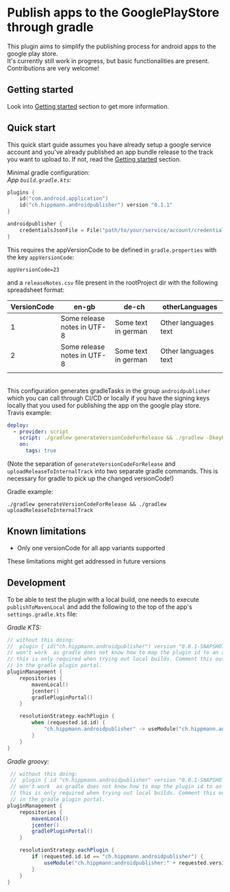 # Publish apps to the GooglePlayStore through gradle
This plugin aims to simplify the publishing process for android apps to the google play store.  
It's currently still work in progress, but basic functionalities are present.  
Contributions are very welcome!

## Getting started
Look into [Getting started](GETTING_STARTED.md) section to get more information.

## Quick start
This quick start guide assumes you have already setup a google service account and you've already published an app bundle release to the track you want to upload to. If not, read the [Getting started](GETTING_STARTED.md) section.

Minimal gradle configuration:  
*App `build.gradle.kts`:*
```kotlin
plugins {
    id("com.android.application")
    id("ch.hippmann.androidpublisher") version "0.1.1"
}

androidpublisher {
    credentialsJsonFile = File("path/to/your/service/account/credentials.json")
}
```

This requires the appVersionCode to be defined in `gradle.properties` with the key `appVersionCode`:
```properties
appVersionCode=23
```
and a `releaseNotes.csv` file present in the rootProject dir with the following spreadsheet format:  

| VersionCode | en-gb                       | de-ch               | otherLanguages       |
|-------------|-----------------------------|---------------------|----------------------|
| 1           | Some release notes in UTF-8 | Some text in german | Other languages text |
| 2           | Some release notes in UTF-8 | Some text in german | Other languages text |
|             |                             |                     |                      |

\
This configuration generates gradleTasks in the group `androidpublisher` which you can call through CI/CD or locally if you have the signing keys locally that you used for publishing the app on the google play store.  
Travis example:
```yaml
deploy:
  - provider: script
    script: ./gradlew generateVersionCodeForRelease && ./gradlew -DkeyPassword="$SIGNATURE_KEY_PASSWORD" -DstorePassword="$SIGNATURE_STORE_PASSWORD" uploadReleaseToInternalTrack
    on:
      tags: true
```  
(Note the separation of `generateVersionCodeForRelease` and `uploadReleaseToInternalTrack` into two separate gradle commands. This is necessary for gradle to pick up the changed versionCode!)

Gradle example:
```shell script
./gradlew generateVersionCodeForRelease && ./gradlew uploadReleaseToInternalTrack
```

## Known limitations
 - Only one versionCode for all app variants supported
 
 These limitations might get addressed in future versions
 
 ## Development
 To be able to test the plugin with a local build, one needs to execute `publishToMavenLocal` and add the following to 
 the top of the app's `settings.gradle.kts` file:  
 
 *Gradle KTS:*
 ```kotlin
 // without this doing:
 //  plugin { id("ch.hippmann.androidpublisher") version "0.0.1-SNAPSHOT" }
 // won't work  as gradle does not know how to map the plugin id to an actual artifact.
 // this is only required when trying out local builds. Comment this out when trying out a plugin published
 // in the gradle plugin portal.
 pluginManagement {
     repositories {
         mavenLocal()
         jcenter()
         gradlePluginPortal()
     }
 
     resolutionStrategy.eachPlugin {
         when (requested.id.id) {
             "ch.hippmann.androidpublisher" -> useModule("ch.hippmann.androidpublisher:${requested.version}")
         }
     }
 }

```
*Gradle groovy:*
```groovy
 // without this doing:
 //  plugin { id "ch.hippmann.androidpublisher" version "0.0.1-SNAPSHOT" }
 // won't work  as gradle does not know how to map the plugin id to an actual artifact.
 // this is only required when trying out local builds. Comment this out when trying out a plugin published
 // in the gradle plugin portal.
pluginManagement {
    repositories {
        mavenLocal()
        jcenter()
        gradlePluginPortal()
    }

    resolutionStrategy.eachPlugin {
        if (requested.id.id == "ch.hippmann.androidpublisher") {
            useModule("ch.hippmann:androidpublisher:" + requested.version)
        }
    }
}
```